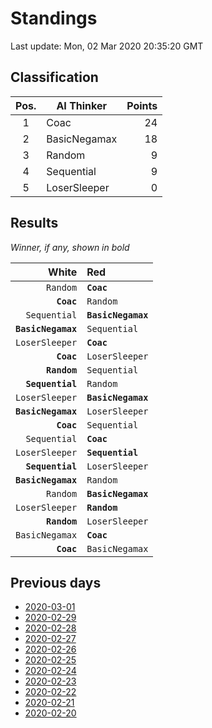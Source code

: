 # Standings

Last update: Mon, 02 Mar 2020 20:35:20 GMT

## Classification

| Pos. | AI Thinker | Points |
|:----:| ---------- | -----: |
| 1 | Coac | 24 |
| 2 | BasicNegamax | 18 |
| 3 | Random | 9 |
| 4 | Sequential | 9 |
| 5 | LoserSleeper | 0 |

## Results

_Winner, if any, shown in bold_

| White |   Red   |
| -----:|:------- |
| `Random` | **`Coac`** |
| **`Coac`** | `Random` |
| `Sequential` | **`BasicNegamax`** |
| **`BasicNegamax`** | `Sequential` |
| `LoserSleeper` | **`Coac`** |
| **`Coac`** | `LoserSleeper` |
| **`Random`** | `Sequential` |
| **`Sequential`** | `Random` |
| `LoserSleeper` | **`BasicNegamax`** |
| **`BasicNegamax`** | `LoserSleeper` |
| **`Coac`** | `Sequential` |
| `Sequential` | **`Coac`** |
| `LoserSleeper` | **`Sequential`** |
| **`Sequential`** | `LoserSleeper` |
| **`BasicNegamax`** | `Random` |
| `Random` | **`BasicNegamax`** |
| `LoserSleeper` | **`Random`** |
| **`Random`** | `LoserSleeper` |
| `BasicNegamax` | **`Coac`** |
| **`Coac`** | `BasicNegamax` |

## Previous days

* [2020-03-01](/color-shape-links-ai-competition/daily/2020-03-01)
* [2020-02-29](/color-shape-links-ai-competition/daily/2020-02-29)
* [2020-02-28](/color-shape-links-ai-competition/daily/2020-02-28)
* [2020-02-27](/color-shape-links-ai-competition/daily/2020-02-27)
* [2020-02-26](/color-shape-links-ai-competition/daily/2020-02-26)
* [2020-02-25](/color-shape-links-ai-competition/daily/2020-02-25)
* [2020-02-24](/color-shape-links-ai-competition/daily/2020-02-24)
* [2020-02-23](/color-shape-links-ai-competition/daily/2020-02-23)
* [2020-02-22](/color-shape-links-ai-competition/daily/2020-02-22)
* [2020-02-21](/color-shape-links-ai-competition/daily/2020-02-21)
* [2020-02-20](/color-shape-links-ai-competition/daily/2020-02-20)
